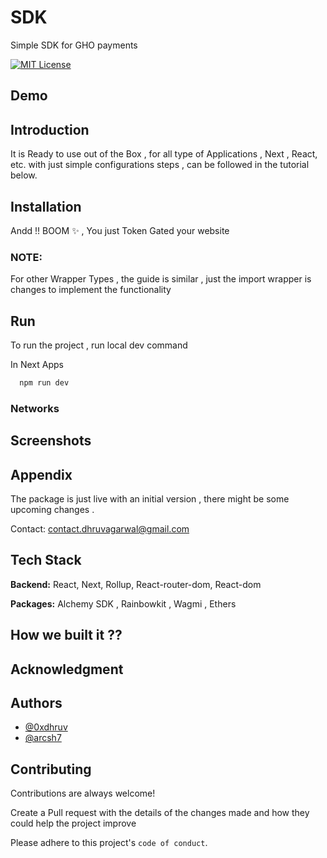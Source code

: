 # SDK

Simple SDK for GHO payments

[![MIT License](https://img.shields.io/badge/License-MIT-green.svg)](https://choosealicense.com/licenses/mit/)

## Demo

<!-- ![token-gating-demo](https://user-images.githubusercontent.com/91938348/223115760-618d4f09-364f-4352-ae22-68335d7ab03a.gif) -->
<!--
A Full Demo Video can be looked up here :

https://www.loom.com/share/136962ce378145a8a46271271415206d

The REPLIT TEMPLATE for a Next.js Application with token-gating-sdk can be found here :
[Replit-Template](https://replit.com/@DhruvAgarwal24/Token-gating-next-demo?v=1) -->

## Introduction

<!-- Website owners can verify the ownership of NFTs and Tokens in the users wallet , and accordingly grant or restrict the access to a Webpage with the help of this SDK. -->

It is Ready to use out of the Box , for all type of Applications , Next , React, etc. with just simple configurations steps , can be followed in the tutorial below.

<!-- <img width="1311" alt="Screenshot 2023-03-06 at 11 56 26 AM" src="https://user-images.githubusercontent.com/91938348/223038182-8d508a8f-e684-4f11-919b-f6bfcc15ab6e.png"> -->

<!-- ## Features

1 . Supports all the Major Networks (Mainnet) :

- Ethereum
- Polygon
- Optimism
- Arbitrum One

2 . All wallets supported :

- Metamask
- Rainbow
- Wallet Connect
- Coinbase

3 . Easy to set up and integrate with just 3 steps

4 . Highly Customizable , Configure access based on multiple conditions -->

## Installation

<!-- Install `token-gating-sdk` from CLI , in your project's root directory.

```bash
  npm install token-gating-sdk

  or

  yarn add token-gating-sdk
```

**NOTE** : Installation might take 2-3 minutes sometime , as there are lot of dependencies included in the package . -->

<!-- ## Types

There are 3 kinds of Wrappers as follow :

- `NextGatingWrapper` for Next.js
- `ReactGatingWrapper` for React.js
- `UniversalGatingWrapper` for other applications

## Usage

For `Next.js` applications

#### 1. Import the Next Gating Wrapper and styles

Under `_app.tsx`

```javascript
import { NextGatingWrapper } from "token-gating-sdk";
import "@rainbow-me/rainbowkit/styles.css";
``` -->

<!-- #### Wrapper Inputs

#### config

Create the config file as the tutorial below

```javascript
type configDataType = {
  path: string,
  methodName: methods,
  network: networks,
  data: {
    contractAddress: string,
    tokenId?: string,
    amount?: number,
    attributes?: { value: string, trait_type: string }[],
  },
}[];
```

| Parameter | Type         | Description              |
| :-------- | :----------- | :----------------------- |
| `config`  | `configType` | **Required**. configData | -->

<!-- #### ALCHEMY API KEY

Get an API key from [Alchemy](https://dashboard.alchemy.com/signup/?a=f8afc2202c)

```javasript
const API_KEY: any = process.env.ALCHEMY_API_KEY;
```

| Parameter       | Type     | Description                        |
| :-------------- | :------- | :--------------------------------- |
| `alchemyApiKey` | `string` | **Required**. Api key from Alchemy |

#### 2. Import inputs

Under `_app.tsx`

```javascript
import { configData } from "../config/config";
const API_KEY: any = process.env.NEXT_PUBLIC_ALCHEMY_API_KEY;
```

#### 3. Wrap the App with the Next Wrapper as follows

Under `_app.tsx`

```javascript
export default function App({ Component, pageProps }: AppProps) {
  return (
    <NextGatingWrapper config={configData} alchemyApiKey={API_KEY}>
      <Component {...pageProps} />
    </NextGatingWrapper>
  );
}
``` -->

Andd !! BOOM ✨ , You just Token Gated your website

### NOTE:

For other Wrapper Types , the guide is similar , just the import wrapper is changes to implement the functionality

## Run

To run the project , run local dev command

In Next Apps

```bash
  npm run dev
```

<!--
## How to create the Config File ??

This is a very important step , where you can configure , that which page , should implement what conditions or requirements , to allow the access to the end User.

Create specific config for each page type , with the following format :

```javascript
configDataType = {
  path: string;  // path name
  methodName: methods;  // methods
  network: networks; // network
  data: {
    contractAddress: string;  // contractAddress of Token or NFT
    tokenId?: string;  // Token Id of the NFT (if req.)
    amount?: number;  // Amount of tokens (if req.)
    attributes?: { value: string, trait_type: string } []; // Array of NFT Attributes (if req.)
  };
}[]
``` -->

<!-- ### Methods

There are currently 5 methods available , as follows :

- `NFTWithTokenID` for NFT with a Specific Token ID from a collection, E.g. BAYC No. 8378

Need to add contractAddress and tokenID of the NFT

```javascript
{
    path: "/page",
    methodName: methods.NFTWithTokenID,
    network: networks.Ethereum,
    data: {
      contractAddress: "0xBC4CA0EdA7647A8aB7C2061c2E118A18a936f13D",
      tokenId:"8378",
    },
  },
```

- `NFTCollection` for NFT from a particular NFT Collection, E.g. BAYC

Need to add contractAddress of NFT Collection

```javascript
{
    path: "/page",
    methodName: methods.NFTCollection,
    network: networks.Ethereum,
    data: {
      contractAddress: "0xBC4CA0EdA7647A8aB7C2061c2E118A18a936f13D"
    },
  },
```

- `TOKEN` for a particular Token , E.g. USDC

Need to add contractAddress of Token

```javascript
{
    path: "/page",
    methodName: methods.TOKEN,
    network: networks.Ethereum,
    data: {
      contractAddress: "0xA0b86991c6218b36c1d19D4a2e9Eb0cE3606eB48"
    },
  },
```

- `TOKENwithAmount` for an amount of a Particular token , E.g. 100 USDC

Need to add contractAddress and amount of the token

```javascript
{
    path: "/page",
    methodName: methods.TOKEN,
    network: networks.Ethereum,
    data: {
      contractAddress: "0xA0b86991c6218b36c1d19D4a2e9Eb0cE3606eB48",
      amount: 100000000,
    },
  },
```

- `NFTWithAttributes` for NFT with an Specific Attribute (trait type and value) from a collection, E.g. BAYC. Fur -> Pink.

Need to add contractAddress and an array of attributes of the NFT

```javascript
{
    path: "/page",
    methodName: methods.NFTWithTokenID,
    network: networks.Ethereum,
    data: {
      contractAddress: "0xBC4CA0EdA7647A8aB7C2061c2E118A18a936f13D",
      attributes: [ { value: "Pink", trait_type: "Fur" } ]
    },
  },
```

These can be accessed by importing methods

```javascript
export enum methods {
  "NFTWithTokenID",
  "NFTCollection",
  "TOKEN",
  "TOKENwithAmount",
  "NFTWithAttributes"
}
``` -->

### Networks

<!--
We Support 4 Mainnets currently:

- `Ethereum`
- `Optimism`
- `Polygon`
- `Arbitrum One`

These can be accessed by importing networks

```javascript
export enum networks {
  "Ethereum",
  "Optimism",
  "Polygon",
  "Arbitrum One",
}
``` -->

<!-- ## Example

Here is an example config File , for all the 5 types of Methods. Refer the same for more info -

```javascript
import { configType, methods, networks } from "token-gating-sdk";

export const configData: configType = [
  {
    path: "/privatenft",
    methodName: methods.NFTWithTokenID,
    network: networks.Ethereum,
    data: {
      contractAddress: "0x57f1887a8BF19b14fC0dF6Fd9B2acc9Af147eA85",
      tokenId:
        "5691999065095808972681467169397940732013218209247626737760195198340626795922",
    },
  },
  {
    path: "/privatecollection",
    methodName: methods.NFTCollection,
    network: networks.Ethereum,
    data: { contractAddress: "0x57f1887a8BF19b14fC0dF6Fd9B2acc9Af147eA85" },
  },
  {
    path: "/privatetoken",
    methodName: methods.TOKEN,
    network: networks.Ethereum,
    data: { contractAddress: "0xA0b86991c6218b36c1d19D4a2e9Eb0cE3606eB48" },
  },
  {
    path: "/privatetokenamount",
    methodName: methods.TOKENwithAmount,
    network: networks.Ethereum,
    data: {
      contractAddress: "0xA0b86991c6218b36c1d19D4a2e9Eb0cE3606eB48",
      amount: 100000000,
    },
  },
  {
    path: "/privateattributes",
    methodName: methods.NFTWithAttributes,
    network: networks.Ethereum,
    data: {
      contractAddress: "0x57f1887a8BF19b14fC0dF6Fd9B2acc9Af147eA85",
      attributes: [{ value: "letter", trait_type: "Character Set" }],
    },
  },
];
``` -->

## Screenshots

<!-- <img width="1311" alt="Screenshot 2023-03-06 at 11 56 48 AM" src="https://user-images.githubusercontent.com/91938348/223038142-03c8b3e9-9be8-4b31-b6c2-d61e4f7242c8.png">

<img width="1311" alt="Screenshot 2023-03-06 at 11 56 37 AM" src="https://user-images.githubusercontent.com/91938348/223038205-830d7585-9574-412e-bfef-e2ebc0d4f5ee.png">

<img width="1311" alt="Screenshot 2023-03-06 at 11 57 45 AM" src="https://user-images.githubusercontent.com/91938348/223038610-7f078e38-0e26-4e37-ba8f-87bc65a013cc.png"> -->

## Appendix

The package is just live with an initial version , there might be some upcoming changes .

Contact: contact.dhruvagarwal@gmail.com

## Tech Stack

**Backend:** React, Next, Rollup, React-router-dom, React-dom

**Packages:** Alchemy SDK , Rainbowkit , Wagmi , Ethers

## How we built it ??

<!--
- Token - gating was implemented by simply checking the conditions set by the Website manager in the config , based on the data from blockchain . Here `Alchemy - SDK` , came into play , which was used to fetch the needed data , and because of the different API endpoints available , made it easy for us to just simply add this part. We used `verifyNftOwnership` , `getOwnersForNft` and `getTokenBalances` methods , to get the needed data and check the logic , to authorise or restrict the user from accessing the website. This also helped us to enable this service on 4 Main-nets , `Ethereum` , `Polygon` , `Arbitrum One` & `Optimism`. `RainbowKit` + `Wagmi` were used to handle wallet and other network logic , this enabled the user to use most of the major wallets out their in the market , to connect with.

- I had worked with Token-Gating prior to this , therefore I knew the method to add the code to a website , but converting that code into a usable component, that could be integrated to a new website in Simple Steps was the key . So the next step was to figure out the approach to implement Token-gating to any website which was the most challenging part of the bounty , We had multiple ones in mind , But finally we finalised to create an SDK , that could be used in Next , React and other web Applications.
- We created an `SDK` or `React Library` with wrapper components in `TypeScript` , to ensure the best experience for the developers to interact with it. Our main aim was to make it as simple as for a newbie to add it to a website. We achieved this by handling most of the logic and extra steps on our component side , in order to make it just plugin & play. We also added an extensive documentation for the developers , to integrate the SDK .
- Next we had to figure out the Page Routing or Navigation , Luckily , Next had `Next/Router` , which handles all these things , in the backend ,we just had to get the Routers current route and check the conditions to allow access. Moreover for React applications , we used , `window.location`property from Browsers. We will be adding `React-router-dom` support too in near future .
- We created an UI component too , that would ensure that non authorised users are not allowed to view the content of protected page , we used `Styled-Components` & `chakra-ui`. The UI - UX was kept simple , for the best end user experience . Pure CSS could not be used , as we were not able to configure the bundler for bundle CSS files.
- Then came the next big challenge to actually bundle the Components , make the package as small as possible , We used `Rollup` here and some extra plugins to bundle the whole thing together , we had to resolve a lot of big errors here , as it was the first time developing a full scale UI SDK. But after creating 10 versions , the final working version was live. We bundled into `ESM` types , meaning it supported `ES6` syntax, which now most of the browsers support. Setting Up `package.json` with the exports , files , module and configuring it to point to `dist` is an important step too , while building SDKs.
- Andd !! In this way we created this `token-gating-sdk` in almost a week of work , lot of research and solving bugs 😅 to produce the best final version. This was indeed a great learning experience , to work around with SDKs and React Libraries along with a Web3 twist. and a lot of other packages like `Alchemy-SDK` , `Wagmi` , `Rainbowkit` , etc.

Looking forward for more such experience and a Big Thanks to Alchemy & Replit Teams for giving me this great opportunity . -->

## Acknowledgment

<!-- - Built in Partnership with [Alchemy](https://www.alchemy.com/) and [Replit](https://replit.com/~) under the [Bounty](https://replit.com/bounties/@Arjun-Alchemy/token-gating-bot)

- `Alchemy SDK` was used to fetch the needed data from blockchain. We used `verifyNftOwnership` ,`getOwnersForNft` and `getTokenBalances` methods , to get the needed data and check the logic , to authorise or restrict the user from accessing the website. This also helped us to enable this service on 4 Main-nets , `Ethereum` , `Polygon` , `Arbitrum One` & `Optimism`. -->

## Authors

- [@0xdhruv](https://www.github.com/dhruv-2003)
- [@arcsh7](https://www.github.com/Architsharma7)

## Contributing

Contributions are always welcome!

Create a Pull request with the details of the changes made and how they could help the project improve

Please adhere to this project's `code of conduct`.
